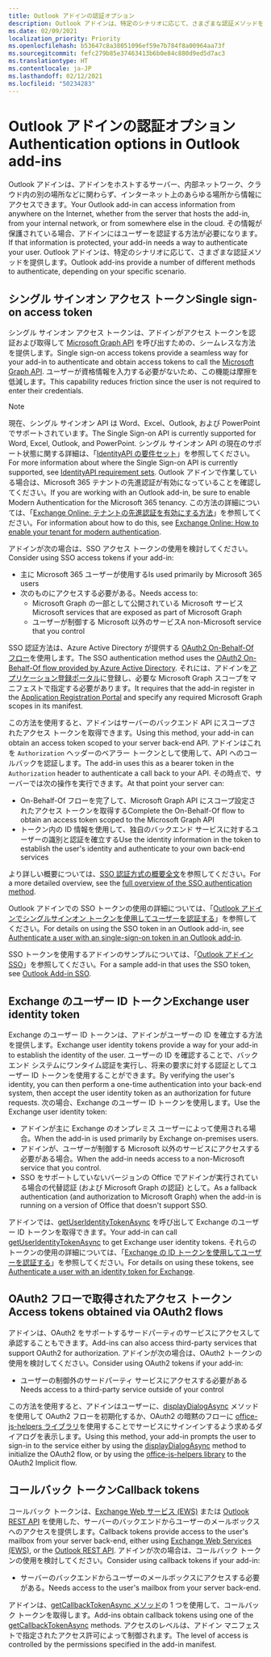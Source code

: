 ```yaml
---
title: Outlook アドインの認証オプション
description: Outlook アドインは、特定のシナリオに応じて、さまざまな認証メソッドを提供します。
ms.date: 02/09/2021
localization_priority: Priority
ms.openlocfilehash: b53647c8a38051096ef59e7b784f8a00964aa73f
ms.sourcegitcommit: fefc279b85e37463413b6b0e84c880d9ed5d7ac3
ms.translationtype: HT
ms.contentlocale: ja-JP
ms.lasthandoff: 02/12/2021
ms.locfileid: "50234283"
---
```

# <a name="authentication-options-in-outlook-add-ins"></a><span data-ttu-id="31ab4-103">Outlook アドインの認証オプション</span><span class="sxs-lookup"><span data-stu-id="31ab4-103">Authentication options in Outlook add-ins</span></span>

<span data-ttu-id="31ab4-104">Outlook アドインは、アドインをホストするサーバー、内部ネットワーク、クラウド内の別の場所などに関わらず、インターネット上のあらゆる場所から情報にアクセスできます。</span><span class="sxs-lookup"><span data-stu-id="31ab4-104">Your Outlook add-in can access information from anywhere on the Internet, whether from the server that hosts the add-in, from your internal network, or from somewhere else in the cloud.</span></span> <span data-ttu-id="31ab4-105">その情報が保護されている場合、アドインにはユーザーを認証する方法が必要になります。</span><span class="sxs-lookup"><span data-stu-id="31ab4-105">If that information is protected, your add-in needs a way to authenticate your user.</span></span> <span data-ttu-id="31ab4-106">Outlook アドインは、特定のシナリオに応じて、さまざまな認証メソッドを提供します。</span><span class="sxs-lookup"><span data-stu-id="31ab4-106">Outlook add-ins provide a number of different methods to authenticate, depending on your specific scenario.</span></span>

## <a name="single-sign-on-access-token"></a><span data-ttu-id="31ab4-107">シングル サインオン アクセス トークン</span><span class="sxs-lookup"><span data-stu-id="31ab4-107">Single sign-on access token</span></span>

<span data-ttu-id="31ab4-108">シングル サインオン アクセス トークンは、アドインがアクセス トークンを認証および取得して [Microsoft Graph API](/graph/overview) を呼び出すための、シームレスな方法を提供します。</span><span class="sxs-lookup"><span data-stu-id="31ab4-108">Single sign-on access tokens provide a seamless way for your add-in to authenticate and obtain access tokens to call the [Microsoft Graph API](/graph/overview).</span></span> <span data-ttu-id="31ab4-109">ユーザーが資格情報を入力する必要がないため、この機能は摩擦を低減します。</span><span class="sxs-lookup"><span data-stu-id="31ab4-109">This capability reduces friction since the user is not required to enter their credentials.</span></span>

> [!NOTE]
> <span data-ttu-id="31ab4-110">現在、シングル サインオン API は Word、Excel、Outlook, および PowerPoint でサポートされています。</span><span class="sxs-lookup"><span data-stu-id="31ab4-110">The Single Sign-on API is currently supported for Word, Excel, Outlook, and PowerPoint.</span></span> <span data-ttu-id="31ab4-111">シングル サインオン API の現在のサポート状態に関する詳細は、「[IdentityAPI の要件セット](../reference/requirement-sets/identity-api-requirement-sets.md)」を参照してください。</span><span class="sxs-lookup"><span data-stu-id="31ab4-111">For more information about where the Single Sign-on API is currently supported, see [IdentityAPI requirement sets](../reference/requirement-sets/identity-api-requirement-sets.md).</span></span>
> <span data-ttu-id="31ab4-112">Outlook アドインで作業している場合は、Microsoft 365 テナントの先進認証が有効になっていることを確認してください。</span><span class="sxs-lookup"><span data-stu-id="31ab4-112">If you are working with an Outlook add-in, be sure to enable Modern Authentication for the Microsoft 365 tenancy.</span></span> <span data-ttu-id="31ab4-113">この方法の詳細については、「[Exchange Online: テナントの先進認証を有効にする方法](https://social.technet.microsoft.com/wiki/contents/articles/32711.exchange-online-how-to-enable-your-tenant-for-modern-authentication.aspx)」を参照してください。</span><span class="sxs-lookup"><span data-stu-id="31ab4-113">For information about how to do this, see [Exchange Online: How to enable your tenant for modern authentication](https://social.technet.microsoft.com/wiki/contents/articles/32711.exchange-online-how-to-enable-your-tenant-for-modern-authentication.aspx).</span></span>

<span data-ttu-id="31ab4-114">アドインが次の場合は、SSO アクセス トークンの使用を検討してください。</span><span class="sxs-lookup"><span data-stu-id="31ab4-114">Consider using SSO access tokens if your add-in:</span></span>

- <span data-ttu-id="31ab4-115">主に Microsoft 365 ユーザーが使用する</span><span class="sxs-lookup"><span data-stu-id="31ab4-115">Is used primarily by Microsoft 365 users</span></span>
- <span data-ttu-id="31ab4-116">次のものにアクセスする必要がある。</span><span class="sxs-lookup"><span data-stu-id="31ab4-116">Needs access to:</span></span>
  - <span data-ttu-id="31ab4-117">Microsoft Graph の一部として公開されている Microsoft サービス</span><span class="sxs-lookup"><span data-stu-id="31ab4-117">Microsoft services that are exposed as part of Microsoft Graph</span></span>
  - <span data-ttu-id="31ab4-118">ユーザーが制御する Microsoft 以外のサービス</span><span class="sxs-lookup"><span data-stu-id="31ab4-118">A non-Microsoft service that you control</span></span>

<span data-ttu-id="31ab4-119">SSO 認証方法は、Azure Active Directory が提供する [OAuth2 On-Behalf-Of フロー](/azure/active-directory/develop/active-directory-v2-protocols-oauth-on-behalf-of)を使用します。</span><span class="sxs-lookup"><span data-stu-id="31ab4-119">The SSO authentication method uses the [OAuth2 On-Behalf-Of flow provided by Azure Active Directory](/azure/active-directory/develop/active-directory-v2-protocols-oauth-on-behalf-of).</span></span> <span data-ttu-id="31ab4-120">それには、アドインを[アプリケーション登録ポータル](https://apps.dev.microsoft.com/)に登録し、必要な Microsoft Graph スコープをマニフェストで指定する必要があります。</span><span class="sxs-lookup"><span data-stu-id="31ab4-120">It requires that the add-in register in the [Application Registration Portal](https://apps.dev.microsoft.com/) and specify any required Microsoft Graph scopes in its manifest.</span></span>

<span data-ttu-id="31ab4-121">この方法を使用すると、アドインはサーバーのバックエンド API にスコープされたアクセス トークンを取得できます。</span><span class="sxs-lookup"><span data-stu-id="31ab4-121">Using this method, your add-in can obtain an access token scoped to your server back-end API.</span></span> <span data-ttu-id="31ab4-122">アドインはこれを `Authorization` ヘッダーのベアラー トークンとして使用して、API へのコールバックを認証します。</span><span class="sxs-lookup"><span data-stu-id="31ab4-122">The add-in uses this as a bearer token in the `Authorization` header to authenticate a call back to your API.</span></span> <span data-ttu-id="31ab4-123">その時点で、サーバーでは次の操作を実行できます。</span><span class="sxs-lookup"><span data-stu-id="31ab4-123">At that point your server can:</span></span>

- <span data-ttu-id="31ab4-124">On-Behalf-Of フローを完了して、Microsoft Graph API にスコープ設定されたアクセス トークンを取得する</span><span class="sxs-lookup"><span data-stu-id="31ab4-124">Complete the On-Behalf-Of flow to obtain an access token scoped to the Microsoft Graph API</span></span>
- <span data-ttu-id="31ab4-125">トークン内の ID 情報を使用して、独自のバックエンド サービスに対するユーザーの識別と認証を確立する</span><span class="sxs-lookup"><span data-stu-id="31ab4-125">Use the identity information in the token to establish the user's identity and authenticate to your own back-end services</span></span>

<span data-ttu-id="31ab4-126">より詳しい概要については、[SSO 認証方式の概要全文](../develop/sso-in-office-add-ins.md)を参照してください。</span><span class="sxs-lookup"><span data-stu-id="31ab4-126">For a more detailed overview, see the [full overview of the SSO authentication method](../develop/sso-in-office-add-ins.md).</span></span>

<span data-ttu-id="31ab4-127">Outlook アドインでの SSO トークンの使用の詳細については、「[Outlook アドインでシングルサインオン トークンを使用してユーザーを認証する](authenticate-a-user-with-an-sso-token.md)」を参照してください。</span><span class="sxs-lookup"><span data-stu-id="31ab4-127">For details on using the SSO token in an Outlook add-in, see [Authenticate a user with an single-sign-on token in an Outlook add-in](authenticate-a-user-with-an-sso-token.md).</span></span>

<span data-ttu-id="31ab4-128">SSO トークンを使用するアドインのサンプルについては、「[Outlook アドイン SSO](https://github.com/OfficeDev/Outlook-Add-in-SSO)」を参照してください。</span><span class="sxs-lookup"><span data-stu-id="31ab4-128">For a sample add-in that uses the SSO token, see [Outlook Add-in SSO](https://github.com/OfficeDev/Outlook-Add-in-SSO).</span></span>

## <a name="exchange-user-identity-token"></a><span data-ttu-id="31ab4-129">Exchange のユーザー ID トークン</span><span class="sxs-lookup"><span data-stu-id="31ab4-129">Exchange user identity token</span></span>

<span data-ttu-id="31ab4-130">Exchange のユーザー ID トークンは、アドインがユーザーの ID を確立する方法を提供します。</span><span class="sxs-lookup"><span data-stu-id="31ab4-130">Exchange user identity tokens provide a way for your add-in to establish the identity of the user.</span></span> <span data-ttu-id="31ab4-131">ユーザーの ID を確認することで、バックエンド システムにワンタイム認証を実行し、将来の要求に対する認証としてユーザー ID トークンを使用することができます。</span><span class="sxs-lookup"><span data-stu-id="31ab4-131">By verifying the user's identity, you can then perform a one-time authentication into your back-end system, then accept the user identity token as an authorization for future requests.</span></span> <span data-ttu-id="31ab4-132">次の場合、Exchange のユーザー ID トークンを使用します。</span><span class="sxs-lookup"><span data-stu-id="31ab4-132">Use the Exchange user identity token:</span></span>

- <span data-ttu-id="31ab4-133">アドインが主に Exchange のオンプレミス ユーザーによって使用される場合。</span><span class="sxs-lookup"><span data-stu-id="31ab4-133">When the add-in is used primarily by Exchange on-premises users.</span></span>
- <span data-ttu-id="31ab4-134">アドインが、ユーザーが制御する Microsoft 以外のサービスにアクセスする必要がある場合。</span><span class="sxs-lookup"><span data-stu-id="31ab4-134">When the add-in needs access to a non-Microsoft service that you control.</span></span>
- <span data-ttu-id="31ab4-135">SSO をサポートしていないバージョンの Office でアドインが実行されている場合の代替認証 (および Microsoft Graph の認証) として。</span><span class="sxs-lookup"><span data-stu-id="31ab4-135">As a fallback authentication (and authorization to Microsoft Graph) when the add-in is running on a version of Office that doesn't support SSO.</span></span>

<span data-ttu-id="31ab4-136">アドインでは、[getUserIdentityTokenAsync](/javascript/api/outlook/office.mailbox#getuseridentitytokenasync-callback--usercontext-) を呼び出して Exchange のユーザー ID トークンを取得できます。</span><span class="sxs-lookup"><span data-stu-id="31ab4-136">Your add-in can call [getUserIdentityTokenAsync](/javascript/api/outlook/office.mailbox#getuseridentitytokenasync-callback--usercontext-) to get Exchange user identity tokens.</span></span> <span data-ttu-id="31ab4-137">それらのトークンの使用の詳細については、「[Exchange の ID トークンを使用してユーザーを認証する](authenticate-a-user-with-an-identity-token.md)」を参照してください。</span><span class="sxs-lookup"><span data-stu-id="31ab4-137">For details on using these tokens, see [Authenticate a user with an identity token for Exchange](authenticate-a-user-with-an-identity-token.md).</span></span>

## <a name="access-tokens-obtained-via-oauth2-flows"></a><span data-ttu-id="31ab4-138">OAuth2 フローで取得されたアクセス トークン</span><span class="sxs-lookup"><span data-stu-id="31ab4-138">Access tokens obtained via OAuth2 flows</span></span>

<span data-ttu-id="31ab4-139">アドインは、OAuth2 をサポートするサードパーティのサービスにアクセスして承認することもできます。</span><span class="sxs-lookup"><span data-stu-id="31ab4-139">Add-ins can also access third-party services that support OAuth2 for authorization.</span></span> <span data-ttu-id="31ab4-140">アドインが次の場合は、OAuth2 トークンの使用を検討してください。</span><span class="sxs-lookup"><span data-stu-id="31ab4-140">Consider using OAuth2 tokens if your add-in:</span></span>

- <span data-ttu-id="31ab4-141">ユーザーの制御外のサードパーティ サービスにアクセスする必要がある</span><span class="sxs-lookup"><span data-stu-id="31ab4-141">Needs access to a third-party service outside of your control</span></span>

<span data-ttu-id="31ab4-142">この方法を使用すると、アドインはユーザーに、[displayDialogAsync](/javascript/api/office/office.ui#displaydialogasync-startaddress--options--callback-) メソッドを使用して OAuth2 フローを初期化するか、OAuth2 の暗黙のフローに [office-js-helpers ライブラリ](https://github.com/OfficeDev/office-js-helpers)を使用することでサービスにサインインするよう求めるダイアログを表示します。</span><span class="sxs-lookup"><span data-stu-id="31ab4-142">Using this method, your add-in prompts the user to sign-in to the service either by using the [displayDialogAsync](/javascript/api/office/office.ui#displaydialogasync-startaddress--options--callback-) method to initialize the OAuth2 flow, or by using the [office-js-helpers library](https://github.com/OfficeDev/office-js-helpers) to the OAuth2 Implicit flow.</span></span>

## <a name="callback-tokens"></a><span data-ttu-id="31ab4-143">コールバック トークン</span><span class="sxs-lookup"><span data-stu-id="31ab4-143">Callback tokens</span></span>

<span data-ttu-id="31ab4-144">コールバック トークンは、[Exchange Web サービス (EWS)](/exchange/client-developer/exchange-web-services/explore-the-ews-managed-api-ews-and-web-services-in-exchange) または [Outlook REST API](/previous-versions/office/office-365-api/api/version-2.0/use-outlook-rest-api) を使用した、サーバーのバックエンドからユーザーのメールボックスへのアクセスを提供します。</span><span class="sxs-lookup"><span data-stu-id="31ab4-144">Callback tokens provide access to the user's mailbox from your server back-end, either using [Exchange Web Services (EWS)](/exchange/client-developer/exchange-web-services/explore-the-ews-managed-api-ews-and-web-services-in-exchange), or the [Outlook REST API](/previous-versions/office/office-365-api/api/version-2.0/use-outlook-rest-api).</span></span> <span data-ttu-id="31ab4-145">アドインが次の場合は、コールバック トークンの使用を検討してください。</span><span class="sxs-lookup"><span data-stu-id="31ab4-145">Consider using callback tokens if your add-in:</span></span>

- <span data-ttu-id="31ab4-146">サーバーのバックエンドからユーザーのメールボックスにアクセスする必要がある。</span><span class="sxs-lookup"><span data-stu-id="31ab4-146">Needs access to the user's mailbox from your server back-end.</span></span>

<span data-ttu-id="31ab4-147">アドインは、[getCallbackTokenAsync メソッド](../reference/objectmodel/preview-requirement-set/office.context.mailbox.md#methods)の 1 つを使用して、コールバック トークンを取得します。</span><span class="sxs-lookup"><span data-stu-id="31ab4-147">Add-ins obtain callback tokens using one of the [getCallbackTokenAsync](../reference/objectmodel/preview-requirement-set/office.context.mailbox.md#methods) methods.</span></span> <span data-ttu-id="31ab4-148">アクセスのレベルは、アドイン マニフェストで指定されたアクセス許可によって制御されます。</span><span class="sxs-lookup"><span data-stu-id="31ab4-148">The level of access is controlled by the permissions specified in the add-in manifest.</span></span>
